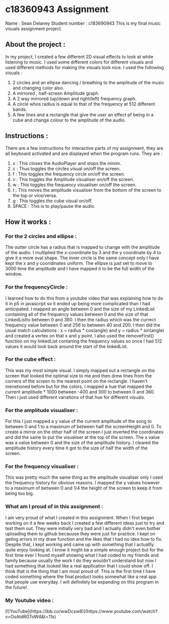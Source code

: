 <h1>c18360943 Assignment</h1> 
Name : Sean Delaney 
Student number : c183690943
This is my final music visuals assignment project. 

<h2>About the project :</h2>

In my project, I created a few different 2D visual effects to look at while listening to music. I used some different colors for different visuals and used different methods for making the visuals look nice. I used the following visuals :

1) 2 circles and an ellipse dancing / breathing to the amplitude of the music and changing color also.
2) A mirrored , half-screen Amplitude graph.
3) A 2 way mirrored (up/down and right/left) frequency graph.
4) A circle whos radius is equal to that of the frequency at 512 different bands.
5) A few lines and a rectangle that give the user an effect pf being in a cube and change colour to the amplitude of the audio.

<h2>Instructions : </h2>

There are a few instructions for interactive parts of my assignment, they are all keyboard activated and are displayed when the program runs. They are :

1) x : This closes the AudioPlayer and stops the minim.
2) c : Thus toggles the circles visual on/off the screen.
3) f : This toggles the frequency circle on/off the screen.
4) v : This toggles the Amplitude visualiser on/off the screen.
5) w : This toggles the frequency visuailiser on/off the screen.
6) t : This moves the amplitude visualiser from the bottom of the screen to the top or vice/versa.
7) g : This toggles the cube visual on/off.
8) SPACE : This is to play/pause the audio.

<h2>How it works : </h2> 

<h3>For the 2 circles and ellipse :</h3>
The outter circle has a radius that is mapped to change with the amplitude of the audio.
I multiplied the x-coordinate by 3 and the y coordinate by 4 to give it a more oval shape.
The inner circle is the same concept only I have kept the x and y cooridinates uniform.
The ellipse is just set to move to 3000 time the amplitude and I have mapped it to be the full width of the window.

<h3>For the frequencyCircle :</h3>
I learned how to do this from a youtube video that was explaining how to do it in p5 in javascript so it ended up being more complicated than I had anticipated.
I mapped an angle between 0  and the size of my LinkedList containing all of the frequency values between 0 and the size of that LinkedListto between 0 and 360.
I then the radius which was the currect frequency value between 0 and 256 to between 40 and 200.
I then did the usual match calculations : x = radius * cos(angle) and y = radius * sin(angle)
and created a vertex on that x and y point.
I also used the removeFirst() function on my linkedList contaning the frequency values so once I had 512 values it would look back around the start of the linkedList.

<h3>For the cube effect : </h3>
This was my most simple visual. I simply mapped out a rectangle on the screen that looked the optimal size to me and then drew lines from the corners of the screen to the nearest point on the rectangle.
I haven't menetioned before but for the colors, I mapped a hue that mapped the current amplitude * 1000 between -400 and 300 to between 0 and 360. Then i just used different variations of that hue for different visuals.

<h3> For the amplitude visualiser : </h3>
For this I just mapped a y value of the current amplitude of the song to between 0 and 1 to a maximum of between half the screenHeight and 0.
To create a mirror on the other half of the screen I just inverted the coordinates and did the same to put the visualiser at the top of the screen.
The x value was a value between 0 and the size of the amplitude history. I cleared the amplitude history every time it got to the size of half the width of the screen.

<h3>For the frequency visualiser : </h3> 
This was pretty much the same thing as the amplitude visualiser only I used the frequency history for obvious reasons. I mapped the y values however to a maximum of between 0 and 1/4 the height of the screen to keep it from being too big.


<h3>What am I proud of in this assignment : </h3> 
I am very proud of what I created in this assignment. When I first began working on it a few weeks back I created a few different ideas just to try and test them out. They were initially very bad and I actually didn't even bother uploading them to github becauuse they were just for practice. I kept on geting errors in my draw function and the likes that I had no idea how to fix. Despite that, I kept working and came up with something that I actuallly quite enjoy looking at. I know it might be a simple enough project but for the first time ever I found myself showing what I had coded to my friends and family because usually the work I do they wouldn't understand but now I had something that looked like a real application that I could show off. I think that is the thing that I am most proud of. This is the first time I have coded something where the final product looks somewhat like a real app that people use everyday. I will definitely be expanding on this program in the future!.

<h3>My Youtube video : </h3> 
[![YouTube](https://ibb.co/wwDcsw8)](https://www.youtube.com/watch?v=OsAtdRGToW4&t=11s)

